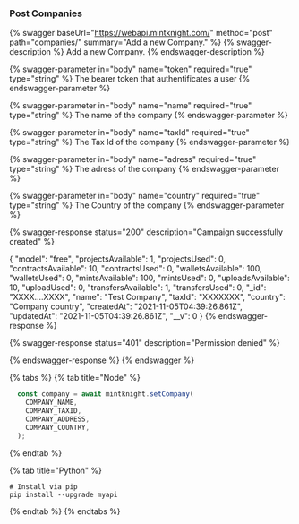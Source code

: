 ### Post Companies

{% swagger baseUrl="https://webapi.mintknight.com/" method="post" path="companies/" summary="Add a new Company." %} {% swagger-description %} Add a new Company. {% endswagger-description %}

{% swagger-parameter in="body" name="token" required="true" type="string" %} The bearer token that authentificates a user {% endswagger-parameter %}

{% swagger-parameter in="body" name="name" required="true" type="string" %} The name of the company {% endswagger-parameter %}

{% swagger-parameter in="body" name="taxId" required="true" type="string" %} The Tax Id of the company {% endswagger-parameter %}

{% swagger-parameter in="body" name="adress" required="true" type="string" %} The adress of the company {% endswagger-parameter %}

{% swagger-parameter in="body" name="country" required="true" type="string" %} The Country of the company {% endswagger-parameter %}


{% swagger-response status="200" description="Campaign successfully created" %}

{
    "model": "free",
    "projectsAvailable": 1,
    "projectsUsed": 0,
    "contractsAvailable": 10,
    "contractsUsed": 0,
    "walletsAvailable": 100,
    "walletsUsed": 0,
    "mintsAvailable": 100,
    "mintsUsed": 0,
    "uploadsAvailable": 10,
    "uploadUsed": 0,
    "transfersAvailable": 1,
    "transfersUsed": 0,
    "_id": "XXXX....XXXX",
    "name": "Test Company",
    "taxId": "XXXXXXX",
    "country": "Company country",
    "createdAt": "2021-11-05T04:39:26.861Z",
    "updatedAt": "2021-11-05T04:39:26.861Z",
    "__v": 0
}
{% endswagger-response %}

{% swagger-response status="401" description="Permission denied" %}

{% endswagger-response %} {% endswagger %}


{% tabs %}
{% tab title="Node" %}
```javascript
  const company = await mintknight.setCompany(
    COMPANY_NAME,
    COMPANY_TAXID,
    COMPANY_ADDRESS,
    COMPANY_COUNTRY,
  );
```
{% endtab %}

{% tab title="Python" %}
```
# Install via pip
pip install --upgrade myapi
```
{% endtab %}
{% endtabs %}
